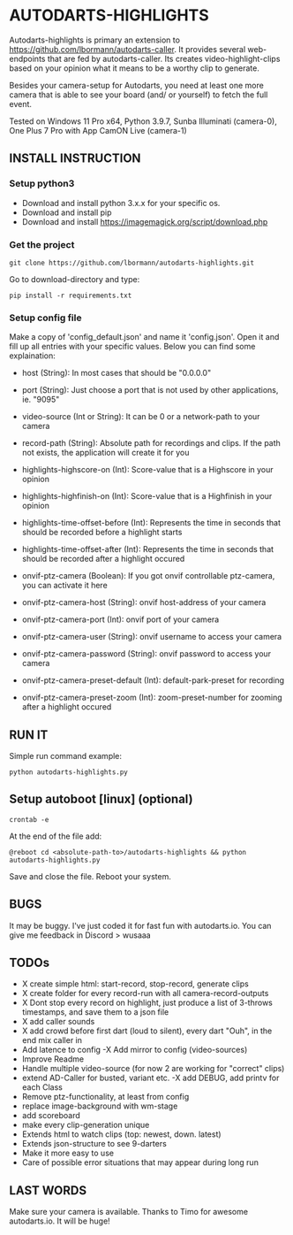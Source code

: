 # AUTODARTS-HIGHLIGHTS

Autodarts-highlights is primary an extension to https://github.com/lbormann/autodarts-caller.
It provides several web-endpoints that are fed by autodarts-caller. Its creates video-highlight-clips based on your opinion what it means to be a worthy clip to generate. 

Besides your camera-setup for Autodarts, you need at least one more camera that is able to see your board (and/ or yourself) to fetch the full event. 

Tested on Windows 11 Pro x64, Python 3.9.7, Sunba Illuminati (camera-0), One Plus 7 Pro with App CamON Live (camera-1)


## INSTALL INSTRUCTION


### Setup python3

- Download and install python 3.x.x for your specific os.
- Download and install pip
- Download and install https://imagemagick.org/script/download.php


### Get the project

    git clone https://github.com/lbormann/autodarts-highlights.git

Go to download-directory and type:

    pip install -r requirements.txt


### Setup config file

Make a copy of 'config_default.json' and name it 'config.json'. Open it and fill up all entries with your specific values. Below you can find some explaination:

- host (String): In most cases that should be "0.0.0.0"
- port (String): Just choose a port that is not used by other applications, ie. "9095"
- video-source (Int or String): It can be 0 or a network-path to your camera

- record-path (String): Absolute path for recordings and clips. If the path not exists, the application will create it for you
- highlights-highscore-on (Int): Score-value that is a Highscore in your opinion 
- highlights-highfinish-on (Int): Score-value that is a Highfinish in your opinion 
- highlights-time-offset-before (Int): Represents the time in seconds that should be recorded before a highlight starts
- highlights-time-offset-after (Int): Represents the time in seconds that should be recorded after a highlight occured
- onvif-ptz-camera (Boolean): If you got onvif controllable ptz-camera, you can activate it here
- onvif-ptz-camera-host (String): onvif host-address of your camera
- onvif-ptz-camera-port (Int): onvif port of your camera
- onvif-ptz-camera-user (String): onvif username to access your camera
- onvif-ptz-camera-password (String): onvif password to access your camera
- onvif-ptz-camera-preset-default (Int): default-park-preset for recording
- onvif-ptz-camera-preset-zoom (Int): zoom-preset-number for zooming after a highlight occured


## RUN IT

Simple run command example:

    python autodarts-highlights.py



## Setup autoboot [linux] (optional)

    crontab -e

At the end of the file add:

    @reboot cd <absolute-path-to>/autodarts-highlights && python autodarts-highlights.py 

Save and close the file. Reboot your system.


## BUGS

It may be buggy. I've just coded it for fast fun with autodarts.io. You can give me feedback in Discord > wusaaa


## TODOs

- X create simple html: start-record, stop-record, generate clips
- X create folder for every record-run with all camera-record-outputs
- X Dont stop every record on highlight, just produce a list of 3-throws timestamps, and save them to a json file
- X add caller sounds
- X add crowd before first dart (loud to silent), every dart "Ouh", in the end mix caller in
- Add latence to config
-X Add mirror to config (video-sources)
- Improve Readme
- Handle multiple video-source (for now 2 are working for "correct" clips)
- extend AD-Caller for busted, variant etc.
-X add DEBUG, add printv for each Class
- Remove ptz-functionality, at least from config
- replace image-background with wm-stage
- add scoreboard
- make every clip-generation unique
- Extends html to watch clips (top: newest, down. latest)
- Extends json-structure to see 9-darters
- Make it more easy to use
- Care of possible error situations that may appear during long run 


## LAST WORDS

Make sure your camera is available.
Thanks to Timo for awesome autodarts.io. It will be huge!
